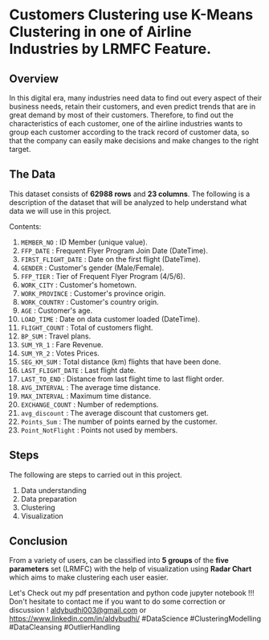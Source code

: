 # Customers Clustering use K-Means Clustering in one of Airline Industries by LRMFC Feature.

## Overview
In this digital era, many industries need data to find out every aspect of their business needs, retain their customers, and even predict trends that are in great demand by most of their customers. Therefore, to find out the characteristics of each customer, one of the airline industries wants to group each customer according to the track record of customer data, so that the company can easily make decisions and make changes to the right target.

## The Data
This dataset consists of **62988 rows** and **23 columns**. The following is a description of the dataset that will be analyzed to help understand what data we will use in this project.

Contents:
1. `MEMBER_NO` : ID Member (unique value).
2. `FFP_DATE` : Frequent Flyer Program Join Date (DateTime).
3. `FIRST_FLIGHT_DATE` : Date on the first flight (DateTime).
4. `GENDER` : Customer's gender (Male/Female).
5. `FFP_TIER` : Tier of Frequent Flyer Program (4/5/6).
6. `WORK_CITY` : Customer's hometown.
7. `WORK_PROVINCE` : Customer's province origin.
8. `WORK_COUNTRY` : Customer's country origin.
9. `AGE` : Customer's age.
10. `LOAD_TIME` : Date on data customer loaded (DateTime).
11. `FLIGHT_COUNT` : Total of customers flight.
12. `BP_SUM` : Travel plans.
13. `SUM_YR_1` : Fare Revenue.
14. `SUM_YR_2` : Votes Prices.
15. `SEG_KM_SUM` : Total distance (km) flights that have been done.
16. `LAST_FLIGHT_DATE` : Last flight date.
17. `LAST_TO_END` : Distance from last flight time to last flight order.
18. `AVG_INTERVAL` : The average time distance.
19. `MAX_INTERVAL` : Maximum time distance.
20. `EXCHANGE_COUNT` : Number of redemptions.
21. `avg_discount` : The average discount that customers get.
22. `Points_Sum` : The number of points earned by the customer.
23. `Point_NotFlight` : Points not used by members.

## Steps
The following are steps to carried out in this project.
1. Data understanding
2. Data preparation
3. Clustering
4. Visualization

## Conclusion
From a variety of users, can be classified into **5 groups** of the **five parameters** set (LRMFC) with the help of visualization using **Radar Chart** which aims to make clustering each user easier.


Let's Check out my pdf presentation and python code jupyter notebook !!! Don't hesitate to contact me if you want to do some correction or discussion ! aldybudhi003@gmail.com or https://www.linkedin.com/in/aldybudhi/ #DataScience #ClusteringModelling #DataCleansing #OutlierHandling
